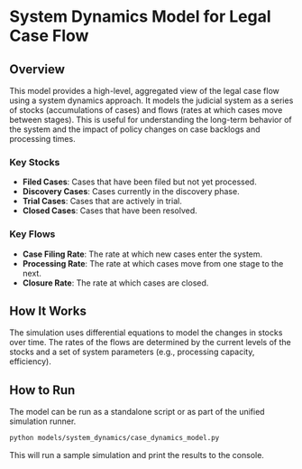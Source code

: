 # System Dynamics Model for Legal Case Flow

## Overview

This model provides a high-level, aggregated view of the legal case flow using a system dynamics approach. It models the judicial system as a series of stocks (accumulations of cases) and flows (rates at which cases move between stages). This is useful for understanding the long-term behavior of the system and the impact of policy changes on case backlogs and processing times.

### Key Stocks

- **Filed Cases**: Cases that have been filed but not yet processed.
- **Discovery Cases**: Cases currently in the discovery phase.
- **Trial Cases**: Cases that are actively in trial.
- **Closed Cases**: Cases that have been resolved.

### Key Flows

- **Case Filing Rate**: The rate at which new cases enter the system.
- **Processing Rate**: The rate at which cases move from one stage to the next.
- **Closure Rate**: The rate at which cases are closed.

## How It Works

The simulation uses differential equations to model the changes in stocks over time. The rates of the flows are determined by the current levels of the stocks and a set of system parameters (e.g., processing capacity, efficiency).

## How to Run

The model can be run as a standalone script or as part of the unified simulation runner.

```bash
python models/system_dynamics/case_dynamics_model.py
```

This will run a sample simulation and print the results to the console.


